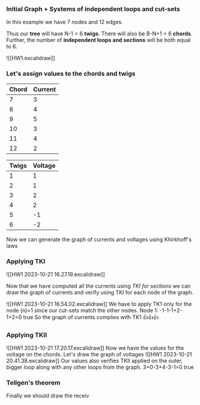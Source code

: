 
### Initial Graph + Systems of independent loops and cut-sets
In this example we have 7 nodes and 12 edges.

Thus our **tree** will have N-1 = 6 **twigs**. There will also be B-N+1 = 6 **chords**.
Further, the number of **independent loops and sections** will be both equal to 6.

![[HW1.excalidraw]]
### Let's assign values to the chords and twigs

|  Chord 	| Current   |
|---	|---	|
|   7	|   3	|
|   8	|   4	|
|   9	|   5	|
|   10	|   3	|
|   11	|   4	|
|   12	|   2	|

|  Twigs | Voltage   |
|---	|---	|
|   1	|   1	|
|   2	|   1	|
|   3	|   2	|
|   4	|   2	|
|   5	|   -1	|
|   6	|   -2	|


Now we can generate the graph of currents and voltages using Khirkhoff's laws
### Applying TKI
![[HW1 2023-10-21 16.27.19.excalidraw]]

Now that we have computed all the currents using *TKI for sections* we can draw the graph of currents and verify using TKI for each node of the graph.

![[HW1 2023-10-21 16.54.02.excalidraw]]
We have to apply TK1 only for the node (n)=1 since our cut-sets match the other nodes.
	Node 1: -1-1-1+2-1+2=0 true
So the graph of currents complies with TK1 👍👍👍

### Applying TKII

![[HW1 2023-10-21 17.20.17.excalidraw]]
Now we have the values for the voltage on the chords.
Let's draw the graph of voltages
![[HW1 2023-10-21 20.41.38.excalidraw]]
Our values also verifies TKII applied on the outer, bigger loop along with any other loops from the graph.
	3+0-3+4-3-1=0 true

### Tellgen's theorem
Finally we should draw the receiv
